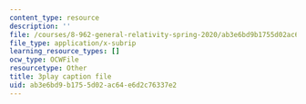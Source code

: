 ```yaml
---
content_type: resource
description: ''
file: /courses/8-962-general-relativity-spring-2020/ab3e6bd9b1755d02ac64e6d2c76337e2_p_10lgn2BiI.vtt
file_type: application/x-subrip
learning_resource_types: []
ocw_type: OCWFile
resourcetype: Other
title: 3play caption file
uid: ab3e6bd9-b175-5d02-ac64-e6d2c76337e2
---
```

